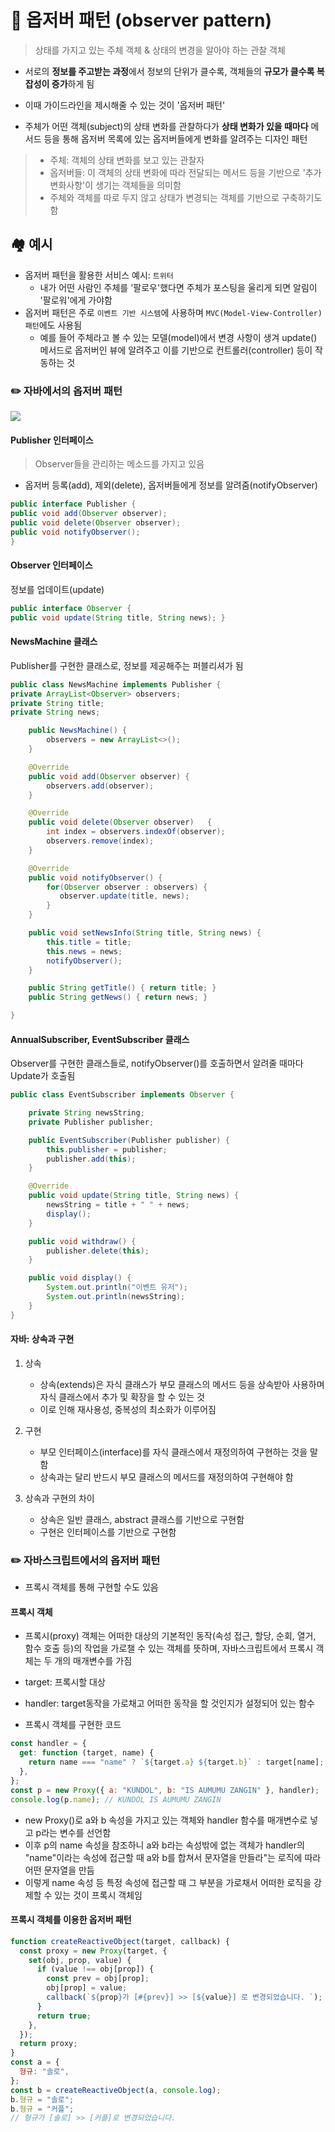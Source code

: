 # 👀 옵저버 패턴 (observer pattern)

> 상태를 가지고 있는 주체 객체 & 상태의 변경을 알아야 하는 관찰 객체

- 서로의 **정보를 주고받는 과정**에서 정보의 단위가 클수록, 객체들의 **규모가 클수록 복잡성이 증가**하게 됨
- 이때 가이드라인을 제시해줄 수 있는 것이 '옵저버 패턴'

- 주체가 어떤 객체(subject)의 상태 변화를 관찰하다가 **상태 변화가 있을 때마다** 메서드 등을 통해 옵저버 목록에 있는 옵저버들에게 변화를 알려주는 디자인 패턴

> - 주체: 객체의 상태 변화를 보고 있는 관찰자
> - 옵저버들: 이 객체의 상태 변화에 따라 전달되는 메서드 등을 기반으로 '추가 변화사항'이 생기는 객체들을 의미함
> - 주체와 객체를 따로 두지 않고 상태가 변경되는 객체를 기반으로 구축하기도 함

## 🏘️ 예시

- 옵저버 패턴을 활용한 서비스 예시: `트위터`
  - 내가 어떤 사람인 주체를 '팔로우'했다면 주체가 포스팅을 울리게 되면 알림이 '팔로워'에게 가야함
- 옵저버 패턴은 주로 `이벤트 기반 시스템`에 사용하며 `MVC(Model-View-Controller) 패턴`에도 사용됨
  - 예를 들어 주체라고 볼 수 있는 모델(model)에서 변경 사항이 생겨 update() 메서드로 옵저버인 뷰에 알려주고 이를 기반으로 컨트롤러(controller) 등이 작동하는 것

### ✏️ 자바에서의 옵저버 패턴

<img src="https://img1.daumcdn.net/thumb/R1280x0/?scode=mtistory2&fname=http%3A%2F%2Fcfile9.uf.tistory.com%2Fimage%2F2214233B56A4D98611449A" />

#### Publisher 인터페이스

> Observer들을 관리하는 메소드를 가지고 있음

- 옵저버 등록(add), 제외(delete), 옵저버들에게 정보를 알려줌(notifyObserver)

```java
public interface Publisher {
public void add(Observer observer);
public void delete(Observer observer);
public void notifyObserver();
}
```

#### Observer 인터페이스

정보를 업데이트(update)

```java
public interface Observer {
public void update(String title, String news); }
```

#### NewsMachine 클래스

Publisher를 구현한 클래스로, 정보를 제공해주는 퍼블리셔가 됨

```java
public class NewsMachine implements Publisher {
private ArrayList<Observer> observers;
private String title;
private String news;

    public NewsMachine() {
        observers = new ArrayList<>();
    }

    @Override
    public void add(Observer observer) {
        observers.add(observer);
    }

    @Override
    public void delete(Observer observer) 	{
        int index = observers.indexOf(observer);
        observers.remove(index);
    }

    @Override
    public void notifyObserver() {
        for(Observer observer : observers) {
           observer.update(title, news);
        }
    }

    public void setNewsInfo(String title, String news) {
        this.title = title;
        this.news = news;
        notifyObserver();
    }

    public String getTitle() { return title; }
    public String getNews() { return news; }

}
```

#### AnnualSubscriber, EventSubscriber 클래스

Observer를 구현한 클래스들로, notifyObserver()를 호출하면서 알려줄 때마다 Update가 호출됨

```java
public class EventSubscriber implements Observer {

    private String newsString;
    private Publisher publisher;

    public EventSubscriber(Publisher publisher) {
        this.publisher = publisher;
        publisher.add(this);
    }

    @Override
    public void update(String title, String news) {
        newsString = title + " " + news;
        display();
    }

    public void withdraw() {
        publisher.delete(this);
    }

    public void display() {
        System.out.println("이벤트 유저");
        System.out.println(newsString);
    }
}
```

#### 자바: 상속과 구현

1. 상속

   - 상속(extends)은 자식 클래스가 부모 클래스의 메서드 등을 상속받아 사용하며 자식 클래스에서 추가 및 확장을 할 수 있는 것
   - 이로 인해 재사용성, 중복성의 최소화가 이루어짐

2. 구현

   - 부모 인터페이스(interface)를 자식 클래스에서 재정의하여 구현하는 것을 말함
   - 상속과는 달리 반드시 부모 클래스의 메서드를 재정의하여 구현해야 함

3. 상속과 구현의 차이

   - 상속은 일반 클래스, abstract 클래스를 기반으로 구현함
   - 구현은 인터페이스를 기반으로 구현함

### ✏️ 자바스크립트에서의 옵저버 패턴

- 프록시 객체를 통해 구현할 수도 있음

#### 프록시 객체

- 프록시(proxy) 객체는 어떠한 대상의 기본적인 동작(속성 접근, 할당, 순회, 열거, 함수 호출 등)의 작업을 가로챌 수 있는 객체를 뜻하며, 자바스크립트에서 프록시 객체는 두 개의 매개변수를 가짐

- target: 프록시할 대상
- handler: target동작을 가로채고 어떠한 동작을 할 것인지가 설정되어 있는 함수

- 프록시 객체를 구현한 코드

```js
const handler = {
  get: function (target, name) {
    return name === "name" ? `${target.a} ${target.b}` : target[name];
  },
};
const p = new Proxy({ a: "KUNDOL", b: "IS AUMUMU ZANGIN" }, handler);
console.log(p.name); // KUNDOL IS AUMUMU ZANGIN
```

- new Proxy()로 a와 b 속성을 가지고 있는 객체와 handler 함수를 매개변수로 넣고 p라는 변수를 선언함
- 이후 p의 name 속성을 참조하니 a와 b라는 속성밖에 없는 객체가 handler의 "name"이라는 속성에 접근할 때 a와 b를 합쳐서 문자열을 만들라"는 로직에 따라 어떤 문자열을 만듬
- 이렇게 name 속성 등 특정 속성에 접근할 때 그 부분을 가로채서 어떠한 로직을 강제할 수 있는 것이 프록시 객체임

#### 프록시 객체를 이용한 옵저버 패턴

```js
function createReactiveObject(target, callback) {
  const proxy = new Proxy(target, {
    set(obj, prop, value) {
      if (value !== obj[prop]) {
        const prev = obj[prop];
        obj[prop] = value;
        callback(`${prop}가 [#{prev}] >> [${value}] 로 변경되었습니다. `);
      }
      return true;
    },
  });
  return proxy;
}
const a = {
  형규: "솔로",
};
const b = createReactiveObject(a, console.log);
b.형규 = "솔로";
b.형규 = "커플";
// 형규가 [솔로] >> [커플]로 변경되었습니다.
```
